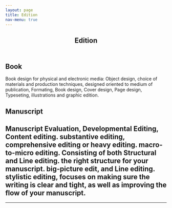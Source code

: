 ```yaml
---
layout: page
title: Edition
nav-menu: true
---
```


<!-- Main -->
<div id="main" class="alt">

<!-- One -->
<section id="one">
	<div class="inner">
		<header class="major">
			<h1>Edition</h1>
		</header>

<!-- Content -->
<h1 id="content"></h1> 
<!--<p>Edition of manuscripts and book design </p>-->
<div class="row">
	<div class="6u 12u$(small)">
		<h1>Book</h1>
		<p>Book design for physical and electronic media: Object design, choice of materials and production techniques, designed oriented to medium of publication, Formating, Book design, Cover design, Page design, Typeseting, illustrations and graphic edition. </p>
	</div>
	<div class="6u$ 12u$(small)">
		<h1>Manuscript</h1>
		<h2> Manuscript Evaluation, 
			Developmental Editing, 
			Content editing. substantive editing, comprehensive editing or heavy editing. macro-to-micro editing. Consisting of both Structural and Line editing. the right structure for your manuscript. big-picture edit, and  Line editing. stylistic editing, focuses on making sure the writing is clear and tight, as well as improving the flow of your manuscript.</h2>


<hr class="major" />

